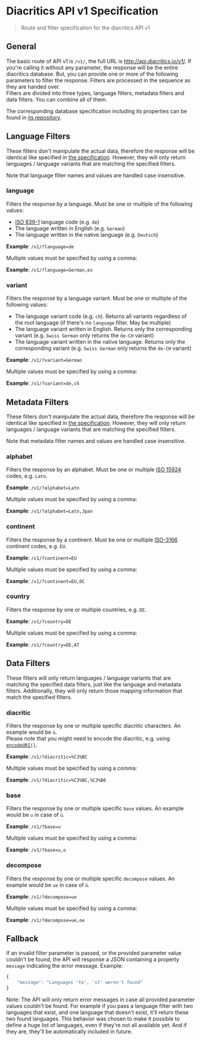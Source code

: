 # Diacritics API v1 Specification

> Route and filter specification for the diacritics API v1

## General

The basic route of API v1 is `/v1/`, the full URL is http://api.diacritics.io/v1/. If you're calling it without any parameter, the response will be the entire diacritics database. But, you can provide one or more of the following parameters to filter the response. Filters are processed in the sequence as they are handed over.  
 Filters are divided into three types, language filters, metadata filters and data filters. You can combine all of them.

The corresponding database specification including its properties can be found in [its repository](https://github.com/diacritics/database/tree/master/spec).

## Language Filters

These filters don't manipulate the actual data, therefore the response will be identical like specified in [the specification](https://github.com/diacritics/database/tree/master/spec#31-diacriticsjson). However, they will only return languages / language variants that are matching the specified filters.

Note that language filter names and values are handled case insensitive.

### language

Filters the response by a language. Must be one or multiple of the following values:

- [ISO 639-1](https://en.wikipedia.org/wiki/List_of_ISO_639-1_codes) language code (e.g. `de`)
- The language written in English (e.g. `German`)
- The language written in the native language (e.g. `Deutsch`)

**Example**: `/v1/?language=de`

Multiple values must be specified by using a comma:

**Example**: `/v1/?language=German,es`

### variant

Filters the response by a language variant. Must be one or multiple of the following values:

- The language variant code (e.g. `ch`). Returns all variants regardless of the root language (if there's no `language` filter. May be multiple)
- The language variant written in English. Returns only the corresponding variant (e.g. `Swiss German` only returns the `de-CH` variant)
- The language variant written in the native language. Returns only the corresponding variant (e.g. `Swiss German` only returns the `de-CH` variant)

**Example**: `/v1/?variant=German`

Multiple values must be specified by using a comma:

**Example**: `/v1/?variant=de,ch`

## Metadata Filters

These filters don't manipulate the actual data, therefore the response will be identical like specified in [the specification](https://github.com/diacritics/database/tree/master/spec#31-diacriticsjson). However, they will only return languages / language variants that are matching the specified filters.

Note that metadata filter names and values are handled case insensitive.

###  alphabet

Filters the response by an alphabet. Must be one or multiple [ISO 15924](https://en.wikipedia.org/wiki/ISO_15924) codes, e.g. `Latn`.

**Example**: `/v1/?alphabet=Latn`

Multiple values must be specified by using a comma:

**Example**: `/v1/?alphabet=Latn,Jpan`

### continent

Filters the response by a continent. Must be one or multiple [ISO-3166](https://en.wikipedia.org/wiki/List_of_sovereign_states_and_dependent_territories_by_continent_%28data_file%29) continent codes, e.g. `EU`.

**Example**: `/v1/?continent=EU`

Multiple values must be specified by using a comma:

**Example**: `/v1/?continent=EU,OC`

### country

Filters the response by one or multiple countries, e.g. `DE`.

**Example**: `/v1/?country=DE`

Multiple values must be specified by using a comma:

**Example**: `/v1/?country=DE,AT`

## Data Filters

These filters will only return languages / language variants that are matching the specified data filters, just like the language and metadata filters. Additionally, they will only return those mapping information that match the specified filters.

### diacritic

Filters the response by one or multiple specific diacritic characters. An example would be `ü`.  
Please note that you might need to encode the diacritic, e.g. using [`encodeURI()`](http://www.w3schools.com/jsref/jsref_encodeuri.asp).

**Example**: `/v1/?diacritic=%C3%BC`

Multiple values must be specified by using a comma:

**Example**: `/v1/?diacritic=%C3%BC,%C3%B6`

### base

Filters the response by one or multiple specific `base` values. An example would be `u` in case of `ü`.

**Example**: `/v1/?base=u`

Multiple values must be specified by using a comma:

**Example**: `/v1/?base=u,o`

### decompose

Filters the response by one or multiple specific `decompose` values. An example would be `ue` in case of `ü`.

**Example**: `/v1/?decompose=ue`

Multiple values must be specified by using a comma:

**Example**: `/v1/?decompose=ue,oe`

## Fallback

If an invalid filter parameter is passed, or the provided parameter value couldn't be found, the API will response a JSON containing a property `message` indicating the error message. Example:

```javascript
{
    "message": "Languages 'te', 'st' weren't found"
}
```

Note: The API will only return error messages in case all provided parameter values couldn't be found. For example if you pass a language filter with two languages that exist, and one language that doesn't exist, it'll return these two found languages. This behavior was chosen to make it possible to define a huge list of languages, even if they're not all available yet. And if they are, they'll be automatically included in future.
